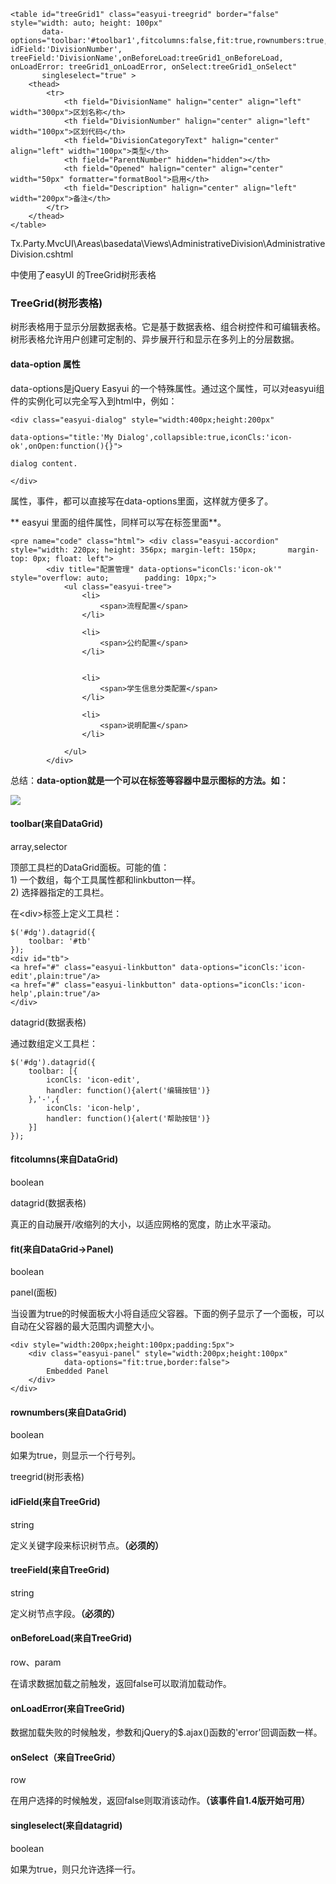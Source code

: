 ```
<table id="treeGrid1" class="easyui-treegrid" border="false" style="width: auto; height: 100px"
       data-options="toolbar:'#toolbar1',fitcolumns:false,fit:true,rownumbers:true, idField:'DivisionNumber', treeField:'DivisionName',onBeforeLoad:treeGrid1_onBeforeLoad, onLoadError: treeGrid1_onLoadError, onSelect:treeGrid1_onSelect"
       singleselect="true" >
    <thead>
        <tr>
            <th field="DivisionName" halign="center" align="left" width="300px">区划名称</th>
            <th field="DivisionNumber" halign="center" align="left" width="100px">区划代码</th>
            <th field="DivisionCategoryText" halign="center" align="left" width="100px">类型</th>
            <th field="ParentNumber" hidden="hidden"></th>
            <th field="Opened" halign="center" align="center" width="50px" formatter="formatBool">启用</th>
            <th field="Description" halign="center" align="left" width="200px">备注</th>
        </tr>
    </thead>
</table>
```

Tx.Party.MvcUI\Areas\basedata\Views\AdministrativeDivision\AdministrativeDivision.cshtml

中使用了easyUI 的TreeGrid树形表格

### TreeGrid\(树形表格\)

树形表格用于显示分层数据表格。它是基于数据表格、组合树控件和可编辑表格。树形表格允许用户创建可定制的、异步展开行和显示在多列上的分层数据。

#### data-option 属性

data-options是jQuery Easyui 的一个特殊属性。通过这个属性，可以对easyui组件的实例化可以完全写入到html中，例如：

`<div class="easyui-dialog" style="width:400px;height:200px"`

`data-options="title:'My Dialog',collapsible:true,iconCls:'icon-ok',onOpen:function(){}">`

`dialog content.`

`</div>`

属性，事件，都可以直接写在data-options里面，这样就方便多了。

**  easyui 里面的组件属性，同样可以写在标签里面**。

```
<pre name="code" class="html"> <div class="easyui-accordion" style="width: 220px; height: 356px; margin-left: 150px;       margin-top: 0px; float: left">
        <div title="配置管理" data-options="iconCls:'icon-ok'" style="overflow: auto;        padding: 10px;">
            <ul class="easyui-tree">
                <li>
                    <span>流程配置</span>
                </li>

                <li>
                    <span>公约配置</span>
                </li>


                <li>
                    <span>学生信息分类配置</span>
                </li>

                <li>
                    <span>说明配置</span>
                </li>

            </ul>
        </div>
```

总结：**data-option就是一个可以在标签等容器中显示图标的方法。如：**

![](http://img.blog.csdn.net/20141227215737187?watermark/2/text/aHR0cDovL2Jsb2cuY3Nkbi5uZXQvdTAxMDM3NTY2Mw==/font/5a6L5L2T/fontsize/400/fill/I0JBQkFCMA==/dissolve/70/gravity/Center)

#### toolbar\(来自DataGrid\)

array,selector

顶部工具栏的DataGrid面板。可能的值：  
1\) 一个数组，每个工具属性都和linkbutton一样。  
2\) 选择器指定的工具栏。

在&lt;div&gt;标签上定义工具栏：

```
$('#dg').datagrid({
    toolbar: '#tb'
});
<div id="tb">
<a href="#" class="easyui-linkbutton" data-options="iconCls:'icon-edit',plain:true"/a>
<a href="#" class="easyui-linkbutton" data-options="iconCls:'icon-help',plain:true"/a>
</div>
```

datagrid\(数据表格\)

通过数组定义工具栏：

```
$('#dg').datagrid({
    toolbar: [{
        iconCls: 'icon-edit',
        handler: function(){alert('编辑按钮')}
    },'-',{
        iconCls: 'icon-help',
        handler: function(){alert('帮助按钮')}
    }]
});
```

#### fitcolumns\(来自DataGrid\)

boolean

datagrid\(数据表格\)

真正的自动展开/收缩列的大小，以适应网格的宽度，防止水平滚动。

#### fit\(来自DataGrid-&gt;Panel\)

boolean

panel\(面板\)

当设置为true的时候面板大小将自适应父容器。下面的例子显示了一个面板，可以自动在父容器的最大范围内调整大小。

```
<div style="width:200px;height:100px;padding:5px">
    <div class="easyui-panel" style="width:200px;height:100px"
            data-options="fit:true,border:false">
        Embedded Panel
    </div>
</div>
```

#### rownumbers\(来自DataGrid\)

boolean

如果为true，则显示一个行号列。

treegrid\(树形表格\)

#### idField\(来自TreeGrid\)

string

定义关键字段来标识树节点。**（必须的）**

#### treeField\(来自TreeGrid\)

string

定义树节点字段。**（必须的）**

#### onBeforeLoad\(来自TreeGrid\)

row、param

在请求数据加载之前触发，返回false可以取消加载动作。

#### onLoadError\(来自TreeGrid\)

数据加载失败的时候触发，参数和jQuery的$.ajax\(\)函数的'error'回调函数一样。

#### onSelect（来自TreeGrid）

row

在用户选择的时候触发，返回false则取消该动作。**（该事件自1.4版开始可用）**

#### singleselect\(来自datagrid\)

boolean

如果为true，则只允许选择一行。

